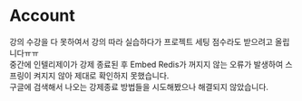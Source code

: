 # Account
강의 수강을 다 못하여서 강의 따라 실습하다가 프로젝트 세팅 점수라도 받으려고 올립니다ㅠㅠ
<br>중간에 인텔리제이가 강제 종료된 후 Embed Redis가 꺼지지 않는 오류가 발생하여 스프링이 켜지지 않아 제대로 확인하지 못했습니다.
<br>
구글에 검색해서 나오는 강제종료 방법들을 시도해봤으나 해결되지 않았습니다.
